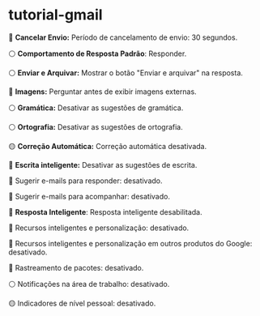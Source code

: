 # tutorial-gmail

:large_blue_circle: **Cancelar Envio:** Período de cancelamento de envio: 30 segundos.

:white_circle: **Comportamento de Resposta Padrão**: Responder.

:white_circle: **Enviar e Arquivar:** Mostrar o botão "Enviar e arquivar" na resposta.

:red_circle: **Imagens:** Perguntar antes de exibir imagens externas.

:white_circle: **Gramática:** Desativar as sugestões de gramática.

:white_circle: **Ortografia:** Desativar as sugestões de ortografia.

:yellow_circle: **Correção Automática:** Correção automática desativada.

:red_circle: **Escrita inteligente:** Desativar as sugestões de escrita.

:red_circle: Sugerir e-mails para responder: desativado.

:red_circle: Sugerir e-mails para acompanhar: desativado.

:red_circle: **Resposta Inteligente**: Resposta inteligente desabilitada.

:red_circle: Recursos inteligentes e personalização: desativado.

:red_circle: Recursos inteligentes e personalização em outros produtos do Google: desativado.

:red_circle: Rastreamento de pacotes: desativado.

:white_circle: Notificações na área de trabalho: desativado.

:yellow_circle: Indicadores de nível pessoal: desativado.
